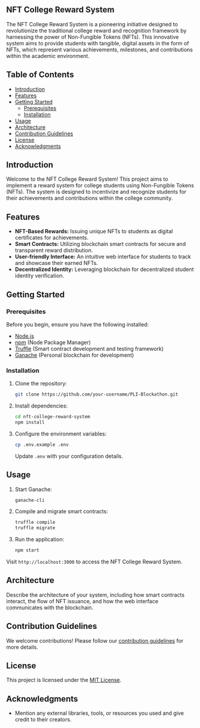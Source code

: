 ## NFT College Reward System

The NFT College Reward System is a pioneering initiative designed to revolutionize the traditional college reward and recognition framework by harnessing the power of Non-Fungible Tokens (NFTs). This innovative system aims to provide students with tangible, digital assets in the form of NFTs, which represent various achievements, milestones, and contributions within the academic environment.

## Table of Contents

- [Introduction](#introduction)
- [Features](#features)
- [Getting Started](#getting-started)
  - [Prerequisites](#prerequisites)
  - [Installation](#installation)
- [Usage](#usage)
- [Architecture](#architecture)
- [Contribution Guidelines](#contribution-guidelines)
- [License](#license)
- [Acknowledgments](#acknowledgments)

## Introduction

Welcome to the NFT College Reward System! This project aims to implement a reward system for college students using Non-Fungible Tokens (NFTs). The system is designed to incentivize and recognize students for their achievements and contributions within the college community.

## Features

- **NFT-Based Rewards:** Issuing unique NFTs to students as digital certificates for achievements.
- **Smart Contracts:** Utilizing blockchain smart contracts for secure and transparent reward distribution.
- **User-friendly Interface:** An intuitive web interface for students to track and showcase their earned NFTs.
- **Decentralized Identity:** Leveraging blockchain for decentralized student identity verification.

## Getting Started

### Prerequisites

Before you begin, ensure you have the following installed:

- [Node.js](https://nodejs.org/)
- [npm](https://www.npmjs.com/) (Node Package Manager)
- [Truffle](https://www.trufflesuite.com/) (Smart contract development and testing framework)
- [Ganache](https://www.trufflesuite.com/ganache) (Personal blockchain for development)

### Installation

1. Clone the repository:

    ```bash
    git clone https://github.com/your-username/PLI-Blockathon.git
    ```

2. Install dependencies:

    ```bash
    cd nft-college-reward-system
    npm install
    ```

3. Configure the environment variables:

    ```bash
    cp .env.example .env
    ```

    Update `.env` with your configuration details.

## Usage

1. Start Ganache:

    ```bash
    ganache-cli
    ```

2. Compile and migrate smart contracts:

    ```bash
    truffle compile
    truffle migrate
    ```

3. Run the application:

    ```bash
    npm start
    ```

Visit `http://localhost:3000` to access the NFT College Reward System.

## Architecture

Describe the architecture of your system, including how smart contracts interact, the flow of NFT issuance, and how the web interface communicates with the blockchain.

## Contribution Guidelines

We welcome contributions! Please follow our [contribution guidelines](CONTRIBUTING.md) for more details.

## License

This project is licensed under the [MIT License](LICENSE).

## Acknowledgments

- Mention any external libraries, tools, or resources you used and give credit to their creators.
